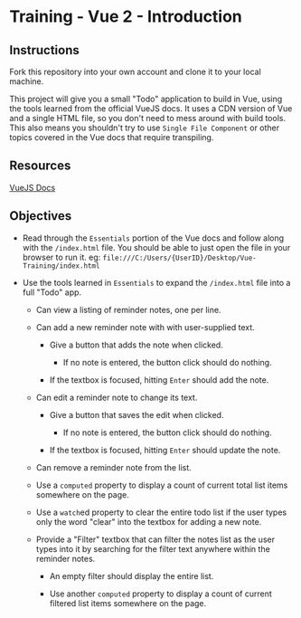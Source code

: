 # Training - Vue 2 - Introduction

## Instructions

Fork this repository into your own account and clone it to your local machine.

This project will give you a small "Todo" application to build in Vue, using the tools learned from the official VueJS docs. It uses a CDN version of Vue and a single HTML file, so you don't need to mess around with build tools. This also means you shouldn't try to use `Single File Component` or other topics covered in the Vue docs that require transpiling.

## Resources

[VueJS Docs](https://vuejs.org/v2/guide/index.html)

## Objectives

- Read through the `Essentials` portion of the Vue docs and follow along with the `/index.html` file. You should be able to just open the file in your browser to run it. eg: `file:///C:/Users/{UserID}/Desktop/Vue-Training/index.html`

- Use the tools learned in `Essentials` to expand the `/index.html` file into a full "Todo" app.

  - Can view a listing of reminder notes, one per line.

  - Can add a new reminder note with with user-supplied text.

    - Give a button that adds the note when clicked.

      - If no note is entered, the button click should do nothing.

    - If the textbox is focused, hitting `Enter` should add the note.

  - Can edit a reminder note to change its text.

    - Give a button that saves the edit when clicked.

      - If no note is entered, the button click should do nothing.

    - If the textbox is focused, hitting `Enter` should update the note.

  - Can remove a reminder note from the list.

  - Use a `computed` property to display a count of current total list items somewhere on the page.

  - Use a `watch`ed property to clear the entire todo list if the user types only the word "clear" into the textbox for adding a new note.

  - Provide a "Filter" textbox that can filter the notes list as the user types into it by searching for the filter text anywhere within the reminder notes.

    - An empty filter should display the entire list.

    - Use another `computed` property to display a count of current filtered list items somewhere on the page.
